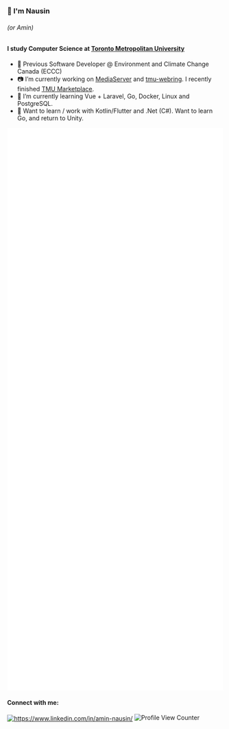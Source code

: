 ### 👋 I'm Nausin
###### (or Amin)

#### I study Computer Science at <a href="https://tmucscu.com/">Toronto Metropolitan University</a>

- 💼 Previous Software Developer @ Environment and Climate Change Canada (ECCC)
- 📷 I’m currently working on [MediaServer](https://github.com/aminnausin/mediaServer/) and [tmu-webring](https://github.com/aminnausin/tmu-webring/). I recently finished [TMU Marketplace](https://tmu-marketplace.eldoss.me/).
- 🌱 I’m currently learning Vue + Laravel, Go, Docker, Linux and PostgreSQL.
- 🔭 Want to learn / work with Kotlin/Flutter and .Net (C#). Want to learn Go, and return to Unity.

<!--- ⚡ I need to make ? [ x-platform music player | better faster transit app | finance spending tracker | anilist but with games and va ].-->

<img align='left' src="https://github.com/aminnausin/snapshot/blob/main/generated/overview.svg#gh-dark-mode-only" />
<img align='center' src="https://github.com/aminnausin/snapshot/blob/main/generated/languages.svg#gh-dark-mode-only" />
<img align='left' src="https://github.com/aminnausin/snapshot/blob/main/generated/overview.svg#gh-light-mode-only" />
<img align='center' src="https://github.com/aminnausin/snapshot/blob/main/generated/languages.svg#gh-light-mode-only" />


#### Connect with me:
<p align="left">
<a href="https://www.linkedin.com/in/amin-nausin/" target="blank"><img align="center" src="https://raw.githubusercontent.com/rahuldkjain/github-profile-readme-generator/master/src/images/icons/Social/linked-in-alt.svg" alt="https://www.linkedin.com/in/amin-nausin/" height="30" width="40" /></a>
<img src="https://komarev.com/ghpvc/?username=aminnausin&style=pixel" height="0" alt="Profile View Counter"/>
</p>

<!--

**aminnausin/aminnausin** is a ✨ _special_ ✨ repository because its `README.md` (this file) appears on your GitHub profile.

Here are some ideas to get you started:
- 🔭 I’m currently working on

- 👯 I’m looking to collaborate on ...
- 🤔 I’m looking for help with ...
- 💬 Ask me about ...
- 📫 How to reach me: ...
- 😄 Pronouns: ...
- ⚡ Fun fact: ...
-->
